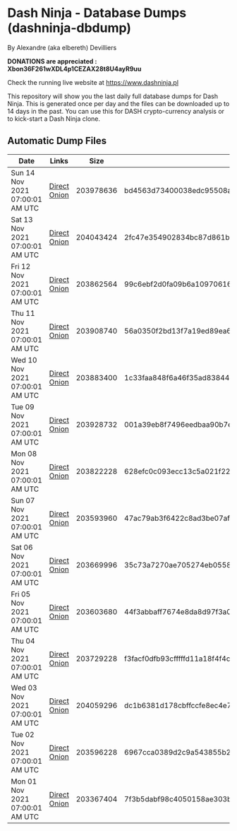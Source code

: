 # Dash Ninja - Database Dumps (dashninja-dbdump)
By Alexandre (aka elbereth) Devilliers

**DONATIONS are appreciated : Xbon36F261wXDL4p1CEZAX28t8U4ayR9uu**

Check the running live website at https://www.dashninja.pl

This repository will show you the last daily full database dumps for Dash Ninja. This is generated once per day and the files can be downloaded up to 14 days in the past.
You can use this for DASH crypto-currency analysis or to kick-start a Dash Ninja clone.


## Automatic Dump Files
| Date | Links | Size | SHA256 |
|--|--|--|--|
| Sun 14 Nov 2021 07:00:01 AM UTC | [Direct](https://oshi.at/sJvuUo) [Onion](http://didllblj4qsn5oeaejoayl2orvdalsdyr4ppjvstsjfyorffdv6zrlid.onion/sJvuUo) | 203978636 | bd4563d73400038edc95508adf170bbf799794e80eeef3965039ac745b1bbe97 | 
| Sat 13 Nov 2021 07:00:01 AM UTC | [Direct](https://oshi.at/VRgEpv) [Onion](http://didllblj4qsn5oeaejoayl2orvdalsdyr4ppjvstsjfyorffdv6zrlid.onion/VRgEpv) | 204043424 | 2fc47e354902834bc87d861b84704dde8d88696afe927766a3f92c4e5b4af7f0 | 
| Fri 12 Nov 2021 07:00:01 AM UTC | [Direct](https://oshi.at/SQUhzY) [Onion](http://didllblj4qsn5oeaejoayl2orvdalsdyr4ppjvstsjfyorffdv6zrlid.onion/SQUhzY) | 203862564 | 99c6ebf2d0fa09b6a1097061623eadc2fce8193c53f13765425abee54f8ebff6 | 
| Thu 11 Nov 2021 07:00:01 AM UTC | [Direct](https://oshi.at/gupwgA) [Onion](http://didllblj4qsn5oeaejoayl2orvdalsdyr4ppjvstsjfyorffdv6zrlid.onion/gupwgA) | 203908740 | 56a0350f2bd13f7a19ed89ea6dd9f1d82a5b422352ea287e971a08e9ee84486b | 
| Wed 10 Nov 2021 07:00:01 AM UTC | [Direct](https://oshi.at/ykRJXZ) [Onion](http://didllblj4qsn5oeaejoayl2orvdalsdyr4ppjvstsjfyorffdv6zrlid.onion/ykRJXZ) | 203883400 | 1c33faa848f6a46f35ad83844110b298e2e661d87e21f7986f7dd3e22b17663c | 
| Tue 09 Nov 2021 07:00:01 AM UTC | [Direct](https://oshi.at/VemMKk) [Onion](http://didllblj4qsn5oeaejoayl2orvdalsdyr4ppjvstsjfyorffdv6zrlid.onion/VemMKk) | 203928732 | 001a39eb8f7496eedbaa90b7e897f24201c2b141d133e134835a7ad264b0ccc5 | 
| Mon 08 Nov 2021 07:00:01 AM UTC | [Direct](https://oshi.at/mftzNr) [Onion](http://didllblj4qsn5oeaejoayl2orvdalsdyr4ppjvstsjfyorffdv6zrlid.onion/mftzNr) | 203822228 | 628efc0c093ecc13c5a021f2261feef262946cccfa590654b490f818912c8b5e | 
| Sun 07 Nov 2021 07:00:01 AM UTC | [Direct](https://oshi.at/UVycWg) [Onion](http://didllblj4qsn5oeaejoayl2orvdalsdyr4ppjvstsjfyorffdv6zrlid.onion/UVycWg) | 203593960 | 47ac79ab3f6422c8ad3be07af1a2d6834b9d387eff2406877227ce74d0adb184 | 
| Sat 06 Nov 2021 07:00:01 AM UTC | [Direct](https://oshi.at/wGPBaZ) [Onion](http://didllblj4qsn5oeaejoayl2orvdalsdyr4ppjvstsjfyorffdv6zrlid.onion/wGPBaZ) | 203669996 | 35c73a7270ae705274eb0558ca463a2c146b94a5ab93cddbf162b9dcdb83d24d | 
| Fri 05 Nov 2021 07:00:01 AM UTC | [Direct](https://oshi.at/CnaxQY) [Onion](http://didllblj4qsn5oeaejoayl2orvdalsdyr4ppjvstsjfyorffdv6zrlid.onion/CnaxQY) | 203603680 | 44f3abbaff7674e8da8d97f3a0ac1bc00033d20249d3e8b90882fee7ce8f20c3 | 
| Thu 04 Nov 2021 07:00:01 AM UTC | [Direct](https://oshi.at/coLGjR) [Onion](http://didllblj4qsn5oeaejoayl2orvdalsdyr4ppjvstsjfyorffdv6zrlid.onion/coLGjR) | 203729228 | f3facf0dfb93cfffffd11a18f4f4cde99e58336e78b8174f277da0bf6c99e907 | 
| Wed 03 Nov 2021 07:00:01 AM UTC | [Direct](https://oshi.at/SwcXsT) [Onion](http://didllblj4qsn5oeaejoayl2orvdalsdyr4ppjvstsjfyorffdv6zrlid.onion/SwcXsT) | 204059296 | dc1b6381d178cbffccfe8ec4e73bee8d4194190b7cb0eef7b9a0665da5426ed9 | 
| Tue 02 Nov 2021 07:00:01 AM UTC | [Direct](https://oshi.at/TwAmwZ) [Onion](http://didllblj4qsn5oeaejoayl2orvdalsdyr4ppjvstsjfyorffdv6zrlid.onion/TwAmwZ) | 203596228 | 6967cca0389d2c9a543855b275b1974a0ec6bc07b91e7f79338b114ffede1d61 | 
| Mon 01 Nov 2021 07:00:01 AM UTC | [Direct](https://oshi.at/VzMxoG) [Onion](http://didllblj4qsn5oeaejoayl2orvdalsdyr4ppjvstsjfyorffdv6zrlid.onion/VzMxoG) | 203367404 | 7f3b5dabf98c4050158ae303bb4bb629d04779e0f66b3720581bd3bff2b5b9ed | 
